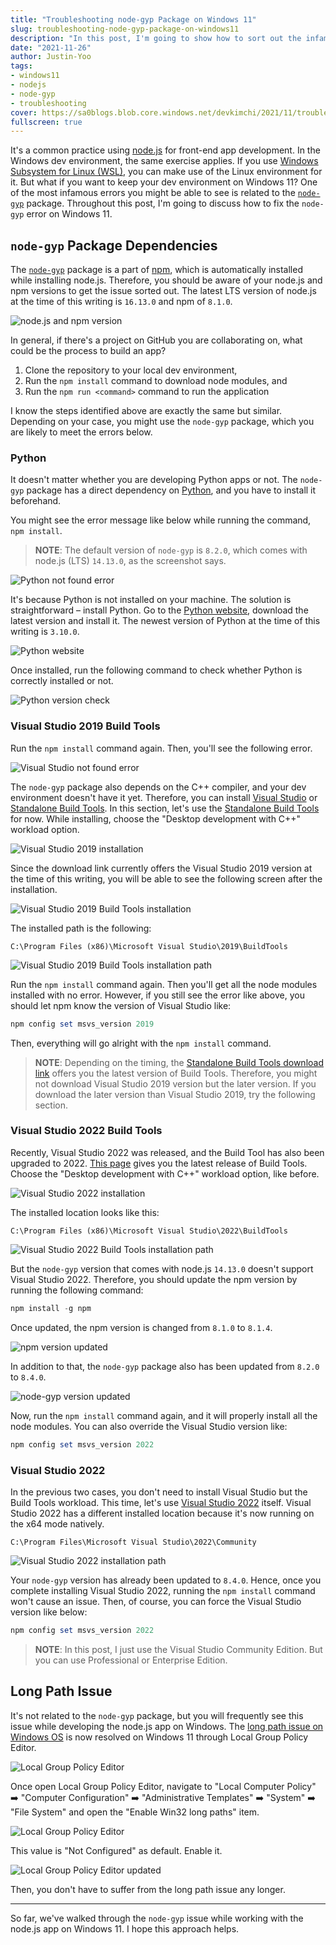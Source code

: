 ```yaml
---
title: "Troubleshooting node-gyp Package on Windows 11"
slug: troubleshooting-node-gyp-package-on-windows11
description: "In this post, I'm going to show how to sort out the infamous node-gyp issue on Windows 11 development environment."
date: "2021-11-26"
author: Justin-Yoo
tags:
- windows11
- nodejs
- node-gyp
- troubleshooting
cover: https://sa0blogs.blob.core.windows.net/devkimchi/2021/11/troubleshooting-node-gyp-package-on-windows11-00.png
fullscreen: true
---
```


It's a common practice using [node.js][node js] for front-end app development. In the Windows dev environment, the same exercise applies. If you use [Windows Subsystem for Linux (WSL)][wsl], you can make use of the Linux environment for it. But what if you want to keep your dev environment on Windows 11? One of the most infamous errors you might be able to see is related to the [`node-gyp`][node gyp] package. Throughout this post, I'm going to discuss how to fix the `node-gyp` error on Windows 11.


## `node-gyp` Package Dependencies ##

The [`node-gyp`][node gyp] package is a part of [npm][node npm], which is automatically installed while installing node.js. Therefore, you should be aware of your node.js and npm versions to get the issue sorted out. The latest LTS version of node.js at the time of this writing is `16.13.0` and npm of `8.1.0`.

![node.js and npm version][image-01]

In general, if there's a project on GitHub you are collaborating on, what could be the process to build an app?

1. Clone the repository to your local dev environment,
2. Run the `npm install` command to download node modules, and
3. Run the `npm run <command>` command to run the application

I know the steps identified above are exactly the same but similar. Depending on your case, you might use the `node-gyp` package, which you are likely to meet the errors below.


### Python ###

It doesn't matter whether you are developing Python apps or not. The `node-gyp` package has a direct dependency on [Python][python], and you have to install it beforehand.

You might see the error message like below while running the command, `npm install`.

> **NOTE**: The default version of `node-gyp` is `8.2.0`, which comes with node.js (LTS) `14.13.0`, as the screenshot says.

![Python not found error][image-02]

It's because Python is not installed on your machine. The solution is straightforward &ndash; install Python. Go to the [Python website][python], download the latest version and install it. The newest version of Python at the time of this writing is `3.10.0`.

![Python website][image-03]

Once installed, run the following command to check whether Python is correctly installed or not.

![Python version check][image-04]


### Visual Studio 2019 Build Tools ###

Run the `npm install` command again. Then, you'll see the following error.

![Visual Studio not found error][image-05]

The `node-gyp` package also depends on the C++ compiler, and your dev environment doesn't have it yet. Therefore, you can install [Visual Studio][vs] or [Standalone Build Tools][vs 2019 build tools]. In this section, let's use the [Standalone Build Tools][vs 2019 build tools] for now. While installing, choose the "Desktop development with C++" workload option.

![Visual Studio 2019 installation][image-06]

Since the download link currently offers the Visual Studio 2019 version at the time of this writing, you will be able to see the following screen after the installation.

![Visual Studio 2019 Build Tools installation][image-07]

The installed path is the following:

```text
C:\Program Files (x86)\Microsoft Visual Studio\2019\BuildTools
```

![Visual Studio 2019 Build Tools installation path][image-08]

Run the `npm install` command again. Then you'll get all the node modules installed with no error. However, if you still see the error like above, you should let npm know the version of Visual Studio like:

```powershell
npm config set msvs_version 2019
```

Then, everything will go alright with the `npm install` command.

> **NOTE**: Depending on the timing, the [Standalone Build Tools download link][vs 2019 build tools] offers you the latest version of Build Tools. Therefore, you might not download Visual Studio 2019 version but the later version. If you download the later version than Visual Studio 2019, try the following section.


### Visual Studio 2022 Build Tools ###

Recently, Visual Studio 2022 was released, and the Build Tool has also been upgraded to 2022. [This page][vs 2022 build tools] gives you the latest release of Build Tools. Choose the "Desktop development with C++" workload option, like before.

![Visual Studio 2022 installation][image-09]

The installed location looks like this:

```text
C:\Program Files (x86)\Microsoft Visual Studio\2022\BuildTools
```

![Visual Studio 2022 Build Tools installation path][image-10]

But the `node-gyp` version that comes with node.js `14.13.0` doesn't support Visual Studio 2022. Therefore, you should update the npm version by running the following command:

```powershell
npm install -g npm
```

Once updated, the npm version is changed from `8.1.0` to `8.1.4`.

![npm version updated][image-11]

In addition to that, the `node-gyp` package also has been updated from `8.2.0` to `8.4.0`.

![node-gyp version updated][image-12]

Now, run the `npm install` command again, and it will properly install all the node modules. You can also override the Visual Studio version like:

```powershell
npm config set msvs_version 2022
```


### Visual Studio 2022 ###

In the previous two cases, you don't need to install Visual Studio but the Build Tools workload. This time, let's use [Visual Studio 2022][vs 2022 community] itself. Visual Studio 2022 has a different installed location because it's now running on the x64 mode natively.

```text
C:\Program Files\Microsoft Visual Studio\2022\Community
```

![Visual Studio 2022 installation path][image-13]

Your `node-gyp` version has already been updated to `8.4.0`. Hence, once you complete installing Visual Studio 2022, running the `npm install` command won't cause an issue. Then, of course, you can force the Visual Studio version like below:

```powershell
npm config set msvs_version 2022
```

> **NOTE**: In this post, I just use the Visual Studio Community Edition. But you can use Professional or Enterprise Edition.


## Long Path Issue ##

It's not related to the `node-gyp` package, but you will frequently see this issue while developing the node.js app on Windows. The [long path issue on Windows OS][win10 long path] is now resolved on Windows 11 through Local Group Policy Editor.

![Local Group Policy Editor][image-14]

Once open Local Group Policy Editor, navigate to "Local Computer Policy" ➡️ "Computer Configuration" ➡️ "Administrative Templates" ➡️ "System" ➡️ "File System" and open the "Enable Win32 long paths" item.

![Local Group Policy Editor][image-15]

This value is "Not Configured" as default. Enable it.

![Local Group Policy Editor updated][image-16]

Then, you don't have to suffer from the long path issue any longer.

---

So far, we've walked through the `node-gyp` issue while working with the node.js app on Windows 11. I hope this approach helps.


[image-01]: https://sa0blogs.blob.core.windows.net/devkimchi/2021/11/troubleshooting-node-gyp-package-on-windows11-01.png
[image-02]: https://sa0blogs.blob.core.windows.net/devkimchi/2021/11/troubleshooting-node-gyp-package-on-windows11-02.png
[image-03]: https://sa0blogs.blob.core.windows.net/devkimchi/2021/11/troubleshooting-node-gyp-package-on-windows11-03.png
[image-04]: https://sa0blogs.blob.core.windows.net/devkimchi/2021/11/troubleshooting-node-gyp-package-on-windows11-04.png
[image-05]: https://sa0blogs.blob.core.windows.net/devkimchi/2021/11/troubleshooting-node-gyp-package-on-windows11-05.png
[image-06]: https://sa0blogs.blob.core.windows.net/devkimchi/2021/11/troubleshooting-node-gyp-package-on-windows11-06.png
[image-07]: https://sa0blogs.blob.core.windows.net/devkimchi/2021/11/troubleshooting-node-gyp-package-on-windows11-07.png
[image-08]: https://sa0blogs.blob.core.windows.net/devkimchi/2021/11/troubleshooting-node-gyp-package-on-windows11-08.png
[image-09]: https://sa0blogs.blob.core.windows.net/devkimchi/2021/11/troubleshooting-node-gyp-package-on-windows11-09.png
[image-10]: https://sa0blogs.blob.core.windows.net/devkimchi/2021/11/troubleshooting-node-gyp-package-on-windows11-10.png
[image-11]: https://sa0blogs.blob.core.windows.net/devkimchi/2021/11/troubleshooting-node-gyp-package-on-windows11-11.png
[image-12]: https://sa0blogs.blob.core.windows.net/devkimchi/2021/11/troubleshooting-node-gyp-package-on-windows11-12.png
[image-13]: https://sa0blogs.blob.core.windows.net/devkimchi/2021/11/troubleshooting-node-gyp-package-on-windows11-13.png
[image-14]: https://sa0blogs.blob.core.windows.net/devkimchi/2021/11/troubleshooting-node-gyp-package-on-windows11-14.png
[image-15]: https://sa0blogs.blob.core.windows.net/devkimchi/2021/11/troubleshooting-node-gyp-package-on-windows11-15.png
[image-16]: https://sa0blogs.blob.core.windows.net/devkimchi/2021/11/troubleshooting-node-gyp-package-on-windows11-16.png


[node js]: https://nodejs.org/en/
[node gyp]: https://github.com/nodejs/node-gyp
[node npm]: https://www.npmjs.com/

[wsl]: https://docs.microsoft.com/windows/wsl/about?WT.mc_id=dotnet-50103-juyoo&ocid=AID3035186

[python]: https://python.org/

[vs]: https://visualstudio.microsoft.com/?WT.mc_id=dotnet-50103-juyoo&ocid=AID3035186
[vs 2019 build tools]: https://visualstudio.microsoft.com/thank-you-downloading-visual-studio/?sku=BuildTools&WT.mc_id=dotnet-50103-juyoo&ocid=AID3035186
[vs 2022 build tools]: https://docs.microsoft.com/visualstudio/install/create-an-offline-installation-of-visual-studio?view=vs-2022&WT.mc_id=dotnet-50103-juyoo&ocid=AID3035186#step-1---download-the-visual-studio-bootstrapper
[vs 2022 community]: https://visualstudio.microsoft.com/thank-you-downloading-visual-studio/?sku=Community&rel=17&WT.mc_id=dotnet-50103-juyoo&ocid=AID3035186

[win10 long path]: https://docs.microsoft.com/windows/win32/fileio/maximum-file-path-limitation?tabs=powershell&WT.mc_id=dotnet-50103-juyoo&ocid=AID3035186
